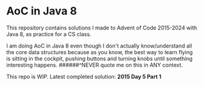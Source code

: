 # AoC in Java 8
This repository contains solutions I made to Advent of Code 2015-2024 with Java 8, as practice for a CS class.

I am doing AoC in Java 8 even though I don't actually know/understand all the core data structures because as you know, the best way to learn flying is sitting in the cockpit, pushing buttons and turning knobs until something interesting happens.
######^NEVER quote me on this in ANY context.

This repo is WIP. Latest completed solution: **2015 Day 5 Part 1**